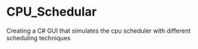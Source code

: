 # CPU_Schedular
Creating a C# GUI that simulates the cpu scheduler with different scheduling techniques
